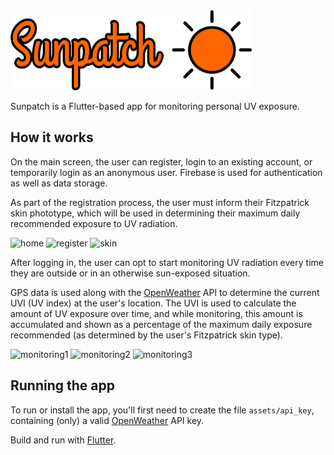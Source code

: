 <img src="/assets/sunpatch.png" height="128">

Sunpatch is a Flutter-based app for monitoring personal UV exposure.

## How it works

On the main screen, the user can register, login to an existing account, or temporarily login as an anonymous user.
Firebase is used for authentication as well as data storage.

As part of the registration process, the user must inform their Fitzpatrick skin phototype, which will be used in determining their maximum daily recommended exposure to UV radiation.

<img src="https://i.ibb.co/Fg6h23c/home.png" alt="home" height="512"> <img src="https://i.ibb.co/tMhN0XT/register.png" alt="register" height="512"> <img src="https://i.ibb.co/HKYdZvh/skin.png" alt="skin" height="512">

After logging in, the user can opt to start monitoring UV radiation every time they are outside or in an otherwise sun-exposed situation.

GPS data is used along with the [OpenWeather](https://openweathermap.org/) API to determine the current UVI (UV index) at the user's location. The UVI is used to calculate the amount of UV exposure over time, and while monitoring, this amount is accumulated and shown as a percentage of the maximum daily exposure recommended (as determined by the user's Fitzpatrick skin type).

<img src="https://i.ibb.co/5ML92XR/monitoring1.png" alt="monitoring1" height="512"> <img src="https://i.ibb.co/3sT1Hyt/monitoring2.png" alt="monitoring2" height="512"> <img src="https://i.ibb.co/9h7ct75/monitoring3.png" alt="monitoring3" height="512">

## Running the app

To run or install the app, you'll first need to create the file `assets/api_key`, containing (only) a valid [OpenWeather](https://openweathermap.org/) API key.

Build and run with [Flutter](https://github.com/flutter/flutter).
